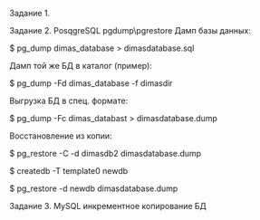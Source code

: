 Задание 1.

Задание 2.
PosqgreSQL pgdump\pgrestore
Дамп базы данных:

$ pg_dump dimas_database > dimasdatabase.sql

Дамп той же БД в каталог (пример):

$ pg_dump -Fd dimas_database -f dimasdir

Выгрузка БД в спец. формате:

$ pg_dump -Fc dimas_databast > dimasdatabase.dump

Восстановление из копии:

$ pg_restore -C -d dimasdb2 dimasdatabase.dump

$ createdb -T template0 newdb

$ pg_restore -d newdb dimasdatabase.dump

Задание 3.
MySQL инкрементное копирование БД


